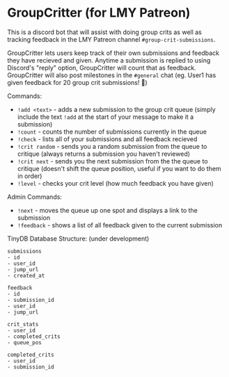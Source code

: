 # GroupCritter (for LMY Patreon)

This is a discord bot that will assist with doing group crits as well as tracking feedback in the LMY Patreon channel `#group-crit-submissions`.

GroupCritter lets users keep track of their own submissions and feedback they have recieved and given. Anytime a submission is replied to using Discord's "reply" option, GroupCritter will count that as feedback. GroupCritter will also post milestones in the `#general` chat (eg. User1 has given feedback for 20 group crit submissions! 🎉)

Commands:

- `!add <text>` - adds a new submission to the group crit queue (simply include the text `!add` at the start of your message to make it a submission)
- `!count` - counts the number of submissions currently in the queue
- `!check` - lists all of your submissions and all feedback recieved
- `!crit random` - sends you a random submission from the queue to critique (always returns a submission you haven't reviewed)
- `!crit next` - sends you the next submission from the the queue to critique (doesn't shift the queue position, useful if you want to do them in order)
- `!level` - checks your crit level (how much feedback you have given)

Admin Commands:

- `!next` - moves the queue up one spot and displays a link to the submission
- `!feedback` - shows a list of all feedback given to the current submission

TinyDB Database Structure:
(under development)

```
submissions
- id
- user_id
- jump_url
- created_at

feedback
- id
- submission_id
- user_id
- jump_url

crit_stats
- user_id
- completed_crits
- queue_pos

completed_crits
- user_id
- submission_id
```
